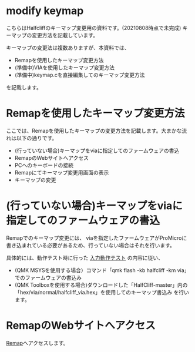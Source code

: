 # modify keymap
こちらはHalfcliffのキーマップ変更用の資料です。(20210808時点で未完成)
キーマップの変更方法を記載しています。

キーマップの変更法は複数ありますが、本資料では、

* Remapを使用したキーマップ変更方法
* (準備中)VIAを使用したキーマップ変更方法
* (準備中)keymap.cを直接編集してのキーマップ変更方法

を記載します。

# Remapを使用したキーマップ変更方法
ここでは、Remapを使用したキーマップの変更方法を記載します。大まかな流れは以下の通りです。
* (行っていない場合)キーマップをviaに指定してのファームウェアの書込
* RemapのWebサイトへアクセス
* PCへのキーボードの接続
* Remapにてキーマップ変更用画面の表示
* キーマップの変更

# (行っていない場合)キーマップをviaに指定してのファームウェアの書込
Remapでのキーマップ変更には、 viaを指定したファームウェアがProMicroに書き込まれている必要があるため、行っていない場合はそれを行います。

具体的には、動作テスト時に行った
[入力動作テスト](https://github.com/N2-Sumikko/HalfCliff/blob/master/doc/Oparation_test_jp.md)
の内容に従い、
* (QMK MSYSを使用する場合）コマンド「qmk flash -kb halfcliff -km via」でのファームウェアの書込み
* (QMK Toolboxを使用する場合)ダウンロードした「HalfCliff-master」内の「hex/via/normal/halfcliff_via.hex」を使用してのキーマップ書込み
を行います。

# RemapのWebサイトへアクセス
[Remap](https://remap-keys.app/)へアクセスします。







